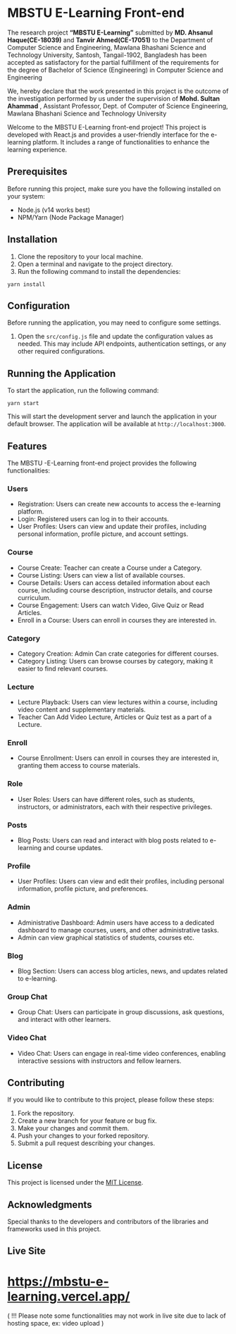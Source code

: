 # MBSTU E-Learning Front-end

The research project __“MBSTU E-Learning”__ submitted by **MD. Ahsanul Haque(CE-18039)** and **Tanvir Ahmed(CE-17051)** to the Department of Computer Science and Engineering, Mawlana Bhashani Science and Technology University, Santosh, Tangail-1902, Bangladesh has been accepted as satisfactory for the partial fulfillment of the requirements for the degree of Bachelor of Science (Engineering) in Computer Science and Engineering

We, hereby declare that the work presented in this project is the outcome of the investigation performed by us under the supervision of **Mohd. Sultan Ahammad** , Assistant Professor, Dept. of Computer of Science Engineering, Mawlana Bhashani Science and Technology University

Welcome to the MBSTU E-Learning front-end project! This project is developed with React.js and provides a user-friendly interface for the e-learning platform. It includes a range of functionalities to enhance the learning experience. 

## Prerequisites

Before running this project, make sure you have the following installed on your system:

- Node.js (v14 works best)
- NPM/Yarn (Node Package Manager)

## Installation

1. Clone the repository to your local machine.
2. Open a terminal and navigate to the project directory.
3. Run the following command to install the dependencies:

```shell
yarn install
```

## Configuration

Before running the application, you may need to configure some settings. 

1. Open the `src/config.js` file and update the configuration values as needed. This may include API endpoints, authentication settings, or any other required configurations.

## Running the Application

To start the application, run the following command:

```shell
yarn start
```

This will start the development server and launch the application in your default browser. The application will be available at `http://localhost:3000`.

## Features

The MBSTU -E-Learning front-end project provides the following functionalities:

### Users

- Registration: Users can create new accounts to access the e-learning platform.
- Login: Registered users can log in to their accounts.
- User Profiles: Users can view and update their profiles, including personal information, profile picture, and account settings.

### Course

- Course Create: Teacher can create a Course under a Category.
- Course Listing: Users can view a list of available courses.
- Course Details: Users can access detailed information about each course, including course description, instructor details, and course curriculum.
- Course Engagement: Users can watch Video, Give Quiz or Read Articles.
- Enroll in a Course: Users can enroll in courses they are interested in.

### Category

- Category Creation: Admin Can crate categories for different courses.
- Category Listing: Users can browse courses by category, making it easier to find relevant courses.

### Lecture

- Lecture Playback: Users can view lectures within a course, including video content and supplementary materials.
- Teacher Can Add Video Lecture, Articles or Quiz test as a part of a Lecture.

### Enroll

- Course Enrollment: Users can enroll in courses they are interested in, granting them access to course materials.

### Role

- User Roles: Users can have different roles, such as students, instructors, or administrators, each with their respective privileges.

### Posts

- Blog Posts: Users can read and interact with blog posts related to e-learning and course updates.

### Profile

- User Profiles: Users can view and edit their profiles, including personal information, profile picture, and preferences.

### Admin

- Administrative Dashboard: Admin users have access to a dedicated dashboard to manage courses, users, and other administrative tasks.
- Admin can view graphical statistics of students, courses etc.

### Blog

- Blog Section: Users can access blog articles, news, and updates related to e-learning.

### Group Chat

- Group Chat: Users can participate in group discussions, ask questions, and interact with other learners.

### Video Chat

- Video Chat: Users can engage in real-time video conferences, enabling interactive sessions with instructors and fellow learners.

## Contributing

If you would like to contribute to this project, please follow these steps:

1. Fork the repository.
2. Create a new branch for your feature or bug fix.
3. Make your changes and commit them.
4. Push your changes to your forked repository.
5. Submit a pull request describing your changes.

## License

This project is licensed under the [MIT License](LICENSE).

## Acknowledgments

Special thanks to the developers and contributors of the libraries and frameworks used in this project.

## Live Site

# https://mbstu-e-learning.vercel.app/

( !!!  Please note some functionalities may not work in live site due to lack of hosting space, ex: video upload )